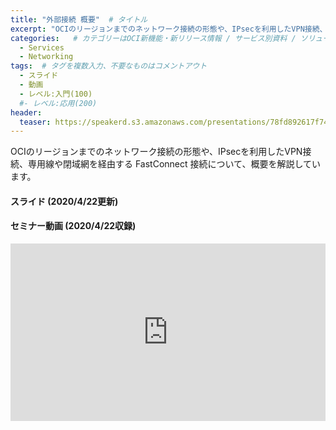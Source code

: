 ```yaml
---
title: "外部接続 概要"  # タイトル
excerpt: "OCIのリージョンまでのネットワーク接続の形態や、IPsecを利用したVPN接続、専用線や閉域網を経由する FastConnect 接続について、概要を解説しています"
categories:   # カテゴリーはOCI新機能・新リリース情報 / サービス別資料 / ソリューション別資料 / その他の資料 / 外部リンク  から選択
  - Services
  - Networking
tags:  # タグを複数入力、不要なものはコメントアウト
  - スライド
  - 動画
  - レベル:入門(100)
  #- レベル:応用(200)
header:
  teaser: https://speakerd.s3.amazonaws.com/presentations/78fd892617f74e83b9c40ca0a2dd5537/slide_0.jpg
---
```


OCIのリージョンまでのネットワーク接続の形態や、IPsecを利用したVPN接続、専用線や閉域網を経由する FastConnect 接続について、概要を解説しています。


#### スライド (2020/4/22更新)  <!-- 更新日を最新に変更 -->

<div style="max-width:768px">

<!-- Speakerdeckから Embeded リンクを取得して貼り付け (ここから) -->
<script async class="speakerdeck-embed" data-id="78fd892617f74e83b9c40ca0a2dd5537" data-ratio="1.77777777777778" src="//speakerdeck.com/assets/embed.js"></script>
<!-- Speakerdeckから Embeded リンクを取得して貼り付け (ここまで) -->

</div>


#### セミナー動画 (2020/4/22収録)  <!-- 収録日を最新に変更 -->

<!-- Oracle Vide Hub から Embed リンクを取得して貼り付け (ここから) リンク取得時には Player Size を 768x432 に、Responsive Sizing を有効にして取得してください -->
<div style="max-width:768px"><div style="position:relative;padding-bottom:56.25%"><iframe id="kaltura_player" src="https://cdnapisec.kaltura.com/p/2171811/sp/217181100/embedIframeJs/uiconf_id/35965902/partner_id/2171811?iframeembed=true&playerId=kaltura_player&entry_id=0_y7rvlsco&flashvars[streamerType]=auto&amp;flashvars[localizationCode]=en&amp;flashvars[leadWithHTML5]=true&amp;flashvars[sideBarContainer.plugin]=true&amp;flashvars[sideBarContainer.position]=left&amp;flashvars[sideBarContainer.clickToClose]=true&amp;flashvars[chapters.plugin]=true&amp;flashvars[chapters.layout]=vertical&amp;flashvars[chapters.thumbnailRotator]=false&amp;flashvars[streamSelector.plugin]=true&amp;flashvars[EmbedPlayer.SpinnerTarget]=videoHolder&amp;flashvars[dualScreen.plugin]=true&amp;flashvars[hotspots.plugin]=1&amp;flashvars[mediaProxy.mediaPlayFrom]=0&amp;flashvars[Kaltura.addCrossoriginToIframe]=true&amp;&wid=1_eth70d5c" width="768" height="432" allowfullscreen webkitallowfullscreen mozAllowFullScreen allow="autoplay *; fullscreen *; encrypted-media *" sandbox="allow-forms allow-same-origin allow-scripts allow-top-navigation allow-pointer-lock allow-popups allow-modals allow-orientation-lock allow-popups-to-escape-sandbox allow-presentation allow-top-navigation-by-user-activation" frameborder="0" title="Kaltura Player" style="position:absolute;top:0;left:0;width:100%;height:100%"></iframe></div></div>
<!-- Oracle Vide Hub から Embed リンクを取得して貼り付け (ここまで) -->
